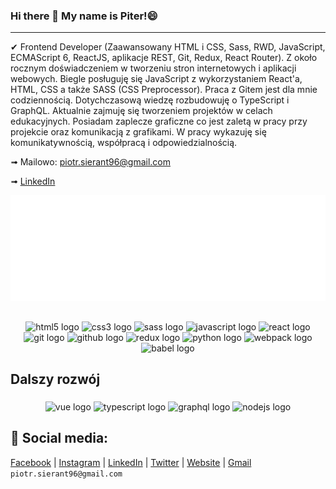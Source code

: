 ### Hi there 👋 My name is Piter!😄
---

✔ Frontend Developer (Zaawansowany HTML i CSS, Sass, RWD, JavaScript, ECMAScript 6, ReactJS, aplikacje REST, Git, Redux, React Router). Z około rocznym doświadczeniem w tworzeniu stron internetowych i aplikacji webowych. Biegle posługuję się JavaScript z wykorzystaniem React'a, HTML, CSS a także SASS (CSS Preprocessor). Praca z Gitem jest dla mnie codziennością. Dotychczasową wiedzę rozbudowuję o TypeScript i GraphQL. Aktualnie zajmuję się tworzeniem projektów w celach edukacyjnych. Posiadam zaplecze graficzne co jest zaletą w pracy przy projekcie oraz komunikacją z grafikami. W pracy wykazuję się komunikatywnością, współpracą i odpowiedzialnością. 

➟ Mailowo: piotr.sierant96@gmail.com 

➟ [LinkedIn](www.linkedin.com/in/piotr-sierant)

<div align="center">
  
![Metrics](/metrics.plugin.languages.indepth.svg)

</div>

<h2></h2>

###

<div align="center">
  <img src="https://cdn.jsdelivr.net/gh/devicons/devicon/icons/html5/html5-original.svg" height="40" width="52" alt="html5 logo"  />
  <img src="https://cdn.jsdelivr.net/gh/devicons/devicon/icons/css3/css3-original.svg" height="40" width="52" alt="css3 logo"  />
  <img src="https://cdn.jsdelivr.net/gh/devicons/devicon/icons/sass/sass-original.svg" height="40" width="52" alt="sass logo"  />
  <img src="https://cdn.jsdelivr.net/gh/devicons/devicon/icons/javascript/javascript-original.svg" height="40" width="52" alt="javascript logo"  />
  <img src="https://cdn.jsdelivr.net/gh/devicons/devicon/icons/react/react-original.svg" height="40" width="52" alt="react logo"  />
  <img src="https://cdn.jsdelivr.net/gh/devicons/devicon/icons/git/git-original.svg" height="40" width="52" alt="git logo"  />
  <img src="https://cdn.jsdelivr.net/gh/devicons/devicon/icons/github/github-original.svg" height="40" width="52" alt="github logo"  />
  <img src="https://cdn.jsdelivr.net/gh/devicons/devicon/icons/redux/redux-original.svg" height="40" width="52" alt="redux logo"  />
  <img src="https://cdn.jsdelivr.net/gh/devicons/devicon/icons/python/python-original.svg" height="40" width="52" alt="python logo"  />
  <img src="https://cdn.jsdelivr.net/gh/devicons/devicon/icons/webpack/webpack-original.svg" height="40" width="52" alt="webpack logo"  />
  <img src="https://cdn.jsdelivr.net/gh/devicons/devicon/icons/babel/babel-original.svg" height="40" width="52" alt="babel logo"  />
</div>

<h2 align="left">Dalszy rozwój</h2>

###

<div align="center">
  <img src="https://cdn.jsdelivr.net/gh/devicons/devicon/icons/vuejs/vuejs-original.svg" height="40" width="52" alt="vue logo"  />
  <img src="https://cdn.jsdelivr.net/gh/devicons/devicon/icons/typescript/typescript-original.svg" height="40" width="52" alt="typescript logo"  />
  <img src="https://cdn.jsdelivr.net/gh/devicons/devicon/icons/graphql/graphql-plain-wordmark.svg" height="40" width="52" alt="graphql logo"  />
  <img src="https://cdn.jsdelivr.net/gh/devicons/devicon/icons/nodejs/nodejs-original.svg" height="40" width="52" alt="nodejs logo"  />
</div>


###
<h2 align="left">💬 Social media: </h2>

[Facebook](https://www.facebook.com/dzd07) | [Instagram](https://www.instagram.com/dzd07) | [LinkedIn](www.linkedin.com/in/piotr-sierant) | [Twitter](https://twitter.com/dzd07_Piotr) | [Website](https://piotrsierant.github.io/portfolioWeb/) | [Gmail]() `piotr.sierant96@gmail.com`



